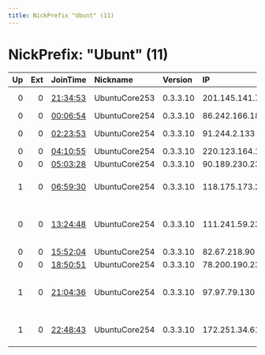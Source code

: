 ```yaml
---
title: NickPrefix "Ubunt" (11)
---
```


# NickPrefix: "Ubunt" (11)

|   Up |   Ext | JoinTime                                                                                            | Nickname      | Version   | IP              | AS                                | CC   |   ORp |   Dirp | OS    | Contact   |   eFamMembers |
|-----:|------:|:----------------------------------------------------------------------------------------------------|:--------------|:----------|:----------------|:----------------------------------|:-----|------:|-------:|:------|:----------|--------------:|
|    0 |     0 | [21:34:53](https://metrics.torproject.org/rs.html#details/C86DBDBDD323459E4AD7C675B10A96B21FA88D64) | UbuntuCore253 | 0.3.3.10  | 201.145.141.71  | Uninet S.A. de C.V.               | mx   | 38541 |      0 | Linux | None      |             1 |
|    0 |     0 | [00:06:54](https://metrics.torproject.org/rs.html#details/367427479CFC04AFD97A036DEFD955C83F111974) | UbuntuCore254 | 0.3.3.10  | 86.242.166.182  | Orange                            | fr   | 45079 |      0 | Linux | None      |             1 |
|    0 |     0 | [02:23:53](https://metrics.torproject.org/rs.html#details/D584DEBAEA60019045EB50793AFF6612FD173F46) | UbuntuCore254 | 0.3.3.10  | 91.244.2.133    | LLC McLaut-Invest                 | ua   | 41751 |      0 | Linux | None      |             1 |
|    0 |     0 | [04:10:55](https://metrics.torproject.org/rs.html#details/90888EC8514078CDEC7EE899F55555347C0D1C0E) | UbuntuCore254 | 0.3.3.10  | 220.123.164.178 | Korea Telecom                     | kr   | 37055 |      0 | Linux | None      |             1 |
|    0 |     0 | [05:03:28](https://metrics.torproject.org/rs.html#details/35DA849AEBCEDA6C802C072D5C5599D12FF7706B) | UbuntuCore254 | 0.3.3.10  | 90.189.230.234  | Rostelecom                        | ru   | 36957 |      0 | Linux | None      |             1 |
|    1 |     0 | [06:59:30](https://metrics.torproject.org/rs.html#details/285DC647221F9DF6769406A443BA926379C35077) | UbuntuCore254 | 0.3.3.10  | 118.175.173.238 | TOT Public Company Limited        | th   | 38497 |      0 | Linux | None      |             1 |
|    0 |     0 | [13:24:48](https://metrics.torproject.org/rs.html#details/C1B440B8D6FAAEEBBA823907DC67A4E79D773465) | UbuntuCore254 | 0.3.3.10  | 111.241.59.238  | Data Communication Business Group | tw   | 39333 |      0 | Linux | None      |             1 |
|    0 |     0 | [15:52:04](https://metrics.torproject.org/rs.html#details/246BFEF90CD705B4D2220217449481073EAEBEB9) | UbuntuCore254 | 0.3.3.10  | 82.67.218.90    | Free SAS                          | fr   | 41059 |      0 | Linux | None      |             1 |
|    0 |     0 | [18:50:51](https://metrics.torproject.org/rs.html#details/0BAE0EFF221F6C977F28743CEDD282C38CFEDCED) | UbuntuCore254 | 0.3.3.10  | 78.200.190.231  | Free SAS                          | fr   | 43853 |      0 | Linux | None      |             1 |
|    1 |     0 | [21:04:36](https://metrics.torproject.org/rs.html#details/B35F45600E787D562E6279E425572A2B48155DEC) | UbuntuCore254 | 0.3.3.10  | 97.97.79.130    | BRIGHT HOUSE NETWORKS, LLC        | us   | 33967 |      0 | Linux | None      |             1 |
|    1 |     0 | [22:48:43](https://metrics.torproject.org/rs.html#details/331E5080E5956F5FC3B09975FDBC89D1F92C901F) | UbuntuCore254 | 0.3.3.10  | 172.251.34.61   | Time Warner Cable Internet LLC    | us   | 38815 |      0 | Linux | None      |             1 |
